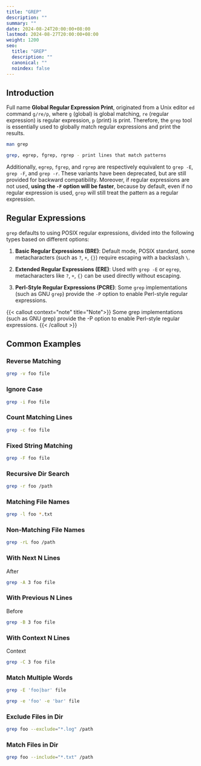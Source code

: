 ```yaml
---
title: "GREP"
description: ""
summary: ""
date: 2024-08-24T20:00:00+08:00
lastmod: 2024-08-27T20:00:00+08:00
weight: 1200
seo:
  title: "GREP"
  description: ""
  canonical: ""
  noindex: false
---
```


## Introduction

Full name **Global Regular Expression Print**, originated from a Unix editor `ed` command `g/re/p`,
where `g` (global) is global matching, `re` (regular expression) is regular expression, `p` (print) is print.
Therefore, the `grep` tool is essentially used to globally match regular expressions and print the results.

```bash {frame="none"}
man grep
```

```bash {frame="none"}
grep, egrep, fgrep, rgrep - print lines that match patterns
```

Additionally, `egrep`, `fgrep`, and `rgrep` are respectively equivalent to `grep -E`, `grep -F`, and `grep -r`.
These variants have been deprecated, but are still provided for backward compatibility.
Moreover, if regular expressions are not used, **using the `-F` option will be faster**,
because by default, even if no regular expression is used, `grep` will still treat the pattern as a regular expression.

## Regular Expressions

`grep` defaults to using POSIX regular expressions, divided into the following types based on different options:

1. **Basic Regular Expressions (BRE)**:
Default mode, POSIX standard, some metacharacters (such as `?`, `+`, `{}`) require escaping with a backslash `\`.

2. **Extended Regular Expressions (ERE)**:
Used with `grep -E` or `egrep`, metacharacters like `?`, `+`, `{}` can be used directly without escaping.

3. **Perl-Style Regular Expressions (PCRE)**:
Some `grep` implementations (such as GNU `grep`) provide the `-P` option to enable Perl-style regular expressions.

{{< callout context="note" title="Note">}}
Some grep implementations (such as GNU grep) provide the -P option to enable Perl-style regular expressions.
{{< /callout >}}

## Common Examples

### Reverse Matching

```bash {frame="none"}
grep -v foo file
```

### Ignore Case

```bash {frame="none"}
grep -i Foo file
```

### Count Matching Lines

```bash {frame="none"}
grep -c foo file
```

### Fixed String Matching

```bash {frame="none"}
grep -F foo file
```

### Recursive Dir Search

```bash {frame="none"}
grep -r foo /path
```

### Matching File Names

```bash {frame="none"}
grep -l foo *.txt
```

### Non-Matching File Names

```bash {frame="none"}
grep -rL foo /path
```

### With Next N Lines

After

```bash {frame="none"}
grep -A 3 foo file
```

### With Previous N Lines

Before

```bash {frame="none"}
grep -B 3 foo file
```

### With Context N Lines

Context

```bash {frame="none"}
grep -C 3 foo file
```

### Match Multiple Words

```bash {frame="none"}
grep -E 'foo|bar' file
```

```bash {frame="none"}
grep -e 'foo' -e 'bar' file
```

### Exclude Files in Dir

```bash {frame="none"}
grep foo --exclude="*.log" /path
```

### Match Files in Dir

```bash {frame="none"}
grep foo --include="*.txt" /path
```
